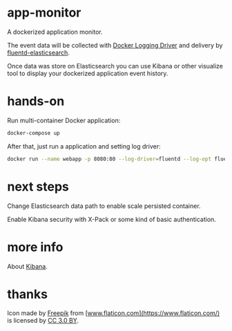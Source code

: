 # app-monitor
A dockerized application monitor.

The event data will be collected with [Docker Logging Driver](https://docs.fluentd.org/v0.12/articles/docker-logging) and delivery by [fluentd-elasticsearch](/bortes/fluentd-elasticsearch/README.md).

Once data was store on Elasticsearch you can use Kibana or other visualize tool to display your dockerized application event history.


# hands-on
Run multi-container Docker application:

```bash
docker-compose up
```


After that, just run a application and setting log driver:

```bash
docker run --name webapp -p 8080:80 --log-driver=fluentd --log-opt fluentd-address=localhost:24224 nginx:alpine
```


# next steps
Change Elasticsearch data path to enable scale persisted container.

Enable Kibana security with X-Pack or some kind of basic authentication.


# more info
About [Kibana](https://www.elastic.co/guide/en/kibana/current/dashboard.html).


# thanks
Icon made by [Freepik](http://www.freepik.com) from [www.flaticon.com](https://www.flaticon.com/) is licensed by [CC 3.0 BY](http://creativecommons.org/licenses/by/3.0/).